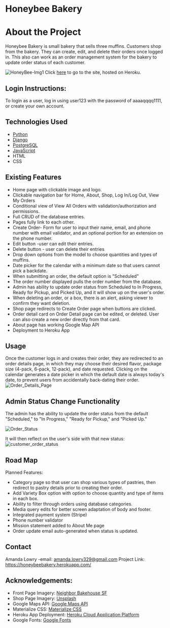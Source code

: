 
# Honeybee Bakery
# About the Project

Honeybee Bakery is small bakery that sells three muffins. Customers shop from the bakery. They can create, edit, and delete their orders once logged in. This also can work as an order management system for the bakery to update order status of each customer.

![HoneyBee-Img1](https://user-images.githubusercontent.com/85468988/125085487-7b5b9500-e07f-11eb-88c0-7711fb29a7c1.png)
Click [here](https://honeybeebakery.herokuapp.com/) to go to the site, hosted on Heroku. 

## Login Instructions: 
To login as a user, log in using user123 with the password of aaaaqqqq1111, or create your own account. 



## Technologies Used


* [Python](https://www.python.org/)
* [Django](https://www.djangoproject.com/)
* [PostgreSQL](https://www.postgresql.org/)
* [JavaScript](https://www.javascript.com)
* HTML
* CSS



## Existing Features


* Home page with clickable image and logo.
* Clickable navigation bar for Home, About, Shop, Log In/Log Out, View My Orders
* Conditional view of View All Orders with validation/authorization and permissions.
* Full CRUD of the database entries.
* Pages fully link to each other.
* Create Order- Form for user to input their name, email, and phone number with email validator, and an optional portion for an extension on the phone number.
* Edit button -user can edit their entries.
* Delete button - user can delete their entries
* Drop down options from the model to choose quantities and types of muffins.
* Date picker for the calendar with a minimum date so that users cannot pick a backdate. 
* When submitting an order, the default option is "Scheduled"
* The order number displayed pulls the order number from the database. 
* Admin has ability to update order status from Scheduled to In Progress, Ready for Pickup, and Picked Up, and it will show up on the user's order. 
* When deleting an order, or a box, there is an alert, asking viewer to confirm they want deletion. 
* Shop page redirects to Create Order page when buttons are clicked. 
* Order detail card on Order Detail page can be edited, or deleted. User can also create a new order directly from that card. 
* About page has working Google Map API
* Deployment to Heroku App

## Usage
Once the customer logs in and creates their order, they are redirected to an order details page, in which they may choose their desired flavor, package size (4-pack, 6-pack, 12-pack), and date requested. Clicking on the calendar generates a date picker in which the default date is always today's date, to prevent users from accidentally back-dating their order.
![Order_Details_Page](https://user-images.githubusercontent.com/85468988/125088470-48ff6700-e082-11eb-841c-41518f3c325b.png)

## Admin Status Change Functionality
The admin has the ability to update the order status from the default "Scheduled," to "In Progress," "Ready for Pickup," and "Picked Up."

![Order_Status](https://user-images.githubusercontent.com/85468988/125088633-79470580-e082-11eb-8ddc-1f98bdc11919.png)

It will then reflect on the user's side with that new status:
![customer_order_status](https://user-images.githubusercontent.com/85468988/125089157-fb372e80-e082-11eb-97a1-65c1d9ed3275.png)


## Road Map

Planned Features: 
* Category page so that user can shop various types of pastries, then redirect to pastry details prior to creating their order.
* Add Variety Box option with option to choose quantity and type of items in each box.
* Ability to filter through orders using database categories. 
* Media query edits for better screen adaptation of body and footer.
* Integrated payment system (Stripe)
* Phone number validator
* Mission statement added to About Me page
* Order update email auto-generated when status is updated. 

## Contact
Amanda Lowry -email: amanda.lowry329@gmail.com
Project Link: https://honeybeebakery.herokuapp.com/

## Acknowledgements:
* Front Page Imagery: [Neighbor Bakehouse SF](https://neighborsf.com/)
* Shop Page Imagery: [Unsplash](https://unsplash.com)
* Google Maps API: [Google Maps API](https://developers.google.com/maps/gmp-get-started?authuser=1#enable-api-sdk)
* Materialize CSS: [Materialize CSS](https://https://materializecss.com/)
* Heroku App Deployment: [Heroku Cloud Application Platform](https://www.heroku.com)
* Google Fonts: [Google Fonts](https://fonts.google.com)
